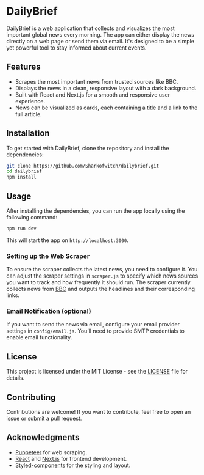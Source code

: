 # DailyBrief

DailyBrief is a web application that collects and visualizes the most important global news every morning. The app can either display the news directly on a web page or send them via email. It's designed to be a simple yet powerful tool to stay informed about current events.

## Features

- Scrapes the most important news from trusted sources like BBC.
- Displays the news in a clean, responsive layout with a dark background.
- Built with React and Next.js for a smooth and responsive user experience.
- News can be visualized as cards, each containing a title and a link to the full article.

## Installation

To get started with DailyBrief, clone the repository and install the dependencies:

```bash
git clone https://github.com/Sharkofwitch/dailybrief.git
cd dailybrief
npm install
```

## Usage

After installing the dependencies, you can run the app locally using the following command:

```bash
npm run dev
```

This will start the app on `http://localhost:3000`.

### Setting up the Web Scraper

To ensure the scraper collects the latest news, you need to configure it. You can adjust the scraper settings in `scraper.js` to specify which news sources you want to track and how frequently it should run. The scraper currently collects news from [BBC](https://www.bbc.com/news) and outputs the headlines and their corresponding links.

### Email Notification (optional)

If you want to send the news via email, configure your email provider settings in `config/email.js`. You’ll need to provide SMTP credentials to enable email functionality.

## License

This project is licensed under the MIT License - see the [LICENSE](LICENSE) file for details.

## Contributing

Contributions are welcome! If you want to contribute, feel free to open an issue or submit a pull request.

## Acknowledgments

- [Puppeteer](https://pptr.dev/) for web scraping.
- [React](https://reactjs.org/) and [Next.js](https://nextjs.org/) for frontend development.
- [Styled-components](https://styled-components.com/) for the styling and layout.
